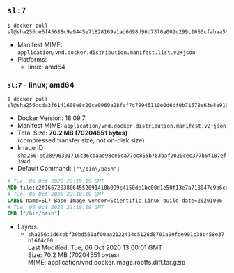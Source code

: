 ## `sl:7`

```console
$ docker pull sl@sha256:e6f45688c9a9445e71828169a1ad6698d96d7370a002c299c1056cfabaa56337
```

-	Manifest MIME: `application/vnd.docker.distribution.manifest.list.v2+json`
-	Platforms:
	-	linux; amd64

### `sl:7` - linux; amd64

```console
$ docker pull sl@sha256:cda3f6141608e8c20ca0969a28faf7c79945110e0d6df0b71578e63e4e9193a1
```

-	Docker Version: 18.09.7
-	Manifest MIME: `application/vnd.docker.distribution.manifest.v2+json`
-	Total Size: **70.2 MB (70204551 bytes)**  
	(compressed transfer size, not on-disk size)
-	Image ID: `sha256:ed28996391716c36cbaae98ce6ca77ec855b783baf2020cec377b6f187ef394d`
-	Default Command: `["\/bin\/bash"]`

```dockerfile
# Tue, 06 Oct 2020 22:19:19 GMT
ADD file:c2f16672038064552091410b099c4150de1bc00d1e50f13e7a718047c9b6cd52 in / 
# Tue, 06 Oct 2020 22:19:19 GMT
LABEL name=SL7 Base Image vendor=Scientific Linux build-date=20201006
# Tue, 06 Oct 2020 22:19:19 GMT
CMD ["/bin/bash"]
```

-	Layers:
	-	`sha256:1d6cebf30bd560af00aa2122414c5126d8701a99fde901c38c458e37b16f4c00`  
		Last Modified: Tue, 06 Oct 2020 13:00:01 GMT  
		Size: 70.2 MB (70204551 bytes)  
		MIME: application/vnd.docker.image.rootfs.diff.tar.gzip
